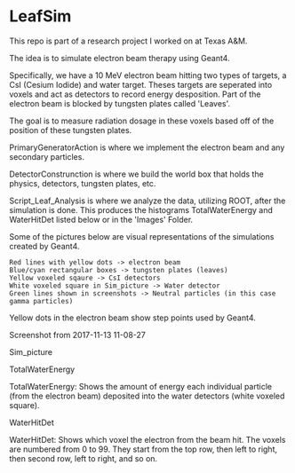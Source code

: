 # LeafSim

This repo is part of a research project I worked on at Texas A&M.

The idea is to simulate electron beam therapy using Geant4.

Specifically, we have a 10 MeV electron beam hitting two types of targets, a CsI (Cesium Iodide) and water target. Theses targets are seperated into voxels and act as detectors to record energy desposition. Part of the electron beam is blocked by tungsten plates called 'Leaves'.

The goal is to measure radiation dosage in these voxels based off of the position of these tungsten plates.

PrimaryGeneratorAction is where we implement the electron beam and any secondary particles.

DetectorConstrunction is where we build the world box that holds the physics, detectors, tungsten plates, etc.

Script_Leaf_Analysis is where we analyze the data, utilizing ROOT, after the simulation is done. This produces the histograms TotalWaterEnergy and WaterHitDet listed below or in the 'Images' Folder.

Some of the pictures below are visual representations of the simulations created by Geant4.

    Red lines with yellow dots -> electron beam
    Blue/cyan rectangular boxes -> tungsten plates (leaves)
    Yellow voxeled sqaure -> CsI detectors
    White voxeled square in Sim_picture -> Water detector
    Green lines shown in screenshots -> Neutral particles (in this case gamma particles)

Yellow dots in the electron beam show step points used by Geant4.

Screenshot from 2017-11-13 11-08-27

Sim_picture

TotalWaterEnergy

TotalWaterEnergy: Shows the amount of energy each individual particle (from the electron beam) deposited into the water detectors (white voxeled square).

WaterHitDet

WaterHitDet: Shows which voxel the electron from the beam hit. The voxels are numbered from 0 to 99. They start from the top row, then left to right, then second row, left to right, and so on.

